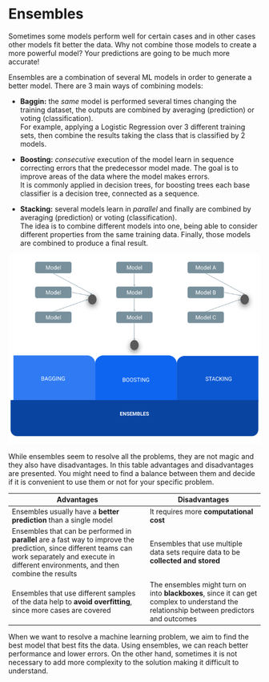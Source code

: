 # Ensembles

Sometimes some models perform well for certain cases and in other cases other models fit better the data. Why not combine those models to create a more powerful model? Your predictions are going to be much more accurate!  

Ensembles are a combination of several ML models in order to generate a better model. 
There are 3 main ways of combining models:         
 
 
- **Baggin:** the *same* model is performed several times changing the training dataset, the outputs are combined by averaging (prediction) or voting (classification).   
For example, applying a Logistic Regression over 3 different training sets, then combine the results taking the class that is classified by 2 models.  

- **Boosting:** *consecutive* execution of the model learn in sequence correcting errors that the predecessor model made. The goal is to improve areas of the data where the model makes errors.  
It is commonly applied in decision trees, for boosting trees each base classifier is a decision tree, connected as a sequence.          

- **Stacking:** several models learn in *parallel* and finally are combined by averaging (prediction) or voting (classification).         
The idea is to combine different models into one, being able to consider different properties from the same training data. Finally, those models are combined to produce a final result. 


![ensembles](images/Ensembles.png)
 

While ensembles seem to resolve all the problems, they are not magic and they also have disadvantages. In this table advantages and disadvantages are presented. You might need to find a balance between them and decide if it is convenient to use them or not for your specific problem. 


|Advantages|Disadvantages|
|----------|-------------|
|Ensembles usually have a **better prediction** than a single model|It requires more **computational cost**|
|Ensembles that can be performed in **parallel** are a fast way to improve the prediction, since different teams can work separately and execute in different environments, and then combine the results	|Ensembles that use multiple data sets require data to be **collected and stored**|
|Ensembles that use different samples of the data help to **avoid overfitting**, since more cases are covered|The ensembles might turn on into **blackboxes**, since it can get complex to understand the relationship between predictors and outcomes|


When we want to resolve a machine learning problem, we aim to find the best model that best fits the data. Using ensembles, we can reach better performance and lower errors. On the other hand, sometimes it is not necessary to add more complexity to the solution making it difficult to understand. 

